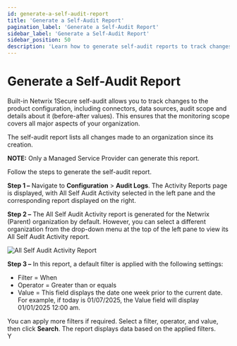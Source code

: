 ```yaml
---
id: generate-a-self-audit-report
title: 'Generate a Self-Audit Report'
pagination_label: 'Generate a Self-Audit Report'
sidebar_label: 'Generate a Self-Audit Report'
sidebar_position: 50
description: 'Learn how to generate self-audit reports to track changes to 1Secure configuration and monitoring scope.'
---
```


# Generate a Self-Audit Report

Built-in Netwrix 1Secure self-audit allows you to track changes to the product configuration,
including connectors, data sources, audit scope and details about it (before-after values). This
ensures that the monitoring scope covers all major aspects of your organization.

The self-audit report lists all changes made to an organization since its creation.

**NOTE:** Only a Managed Service Provider can generate this report.

Follow the steps to generate the self-audit report.

**Step 1 –** Navigate to **Configuration** > **Audit Logs**. The Activity Reports page is displayed,
with All Self Audit Activity selected in the left pane and the corresponding report displayed on the
right.

**Step 2 –** The All Self Audit Activity report is generated for the Netwrix (Parent) organization
by default. However, you can select a different organization from the drop-down menu at the top of
the left pane to view its All Self Audit Activity report.

![All Self Audit Activity Report](/img/product_docs/1secure/admin/searchandreports/selfaudit.webp)

**Step 3 –** In this report, a default filter is applied with the following settings:

- Filter = When
- Operator = Greater than or equals
- Value = This field displays the date one week prior to the current date. For example, if today is
  01/07/2025, the Value field will display 01/01/2025 12:00 am.

You can apply more filters if required. Select a filter, operator, and value, then click **Search**.
The report displays data based on the applied filters.  
Y
